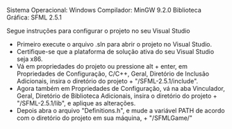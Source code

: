 Sistema Operacional: Windows
Compilador: MinGW 9.2.0
Biblioteca Gráfica: SFML 2.5.1

Segue instruções para configurar o projeto no seu Visual Studio

- Primeiro execute o arquivo .sln para abrir o projeto no Visual Studio.
- Certifique-se que a plataforma de solução ativa do seu Visual Studio seja x86.
- Vá em propriedades do projeto ou pressione alt + enter, em Propriedades de Configuração, C/C++, Geral, Diretório de Inclusão Adicionais, 
insira o diretório do projeto + "/SFML-2.5.1/include".
- Agora também em Propriedades de Configuração, vá na aba Vinculador, Geral, Diretório de Biblioteca Adicionais, 
insira o diretório do projeto + "/SFML-2.5.1/lib", e aplique as alterações.
- Depois abra o arquivo "Definitions.h", e mude a variável PATH de acordo com o diretório do projeto em sua 
máquina, + "/SFMLGame/"
